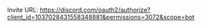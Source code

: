 Invite URL: https://discord.com/oauth2/authorize?client_id=1037028431558348881&permissions=3072&scope=bot
